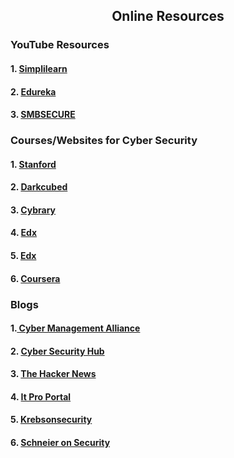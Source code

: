 <h2 align="center">Online Resources</h2>
<h3>YouTube Resources </h3>
<h4>1.  <a href="https://www.youtube.com/watch?v=oZfDp3SvrOY"> Simplilearn</a></h4>
<h4>2.  <a href="https://www.youtube.com/watch?v=nzZkKoREEGo&list=PL9ooVrP1hQOGPQVeapGsJCktzIO4DtI4_"> Edureka</a></h4>
<h4>3.  <a href="https://www.youtube.com/watch?v=b2XCUEq385w&list=PLbqGQ5B2op8QfvAfHSpw5jn_Nv22JQuM-"> SMBSECURE</a></h4>
<h3>Courses/Websites for Cyber Security </h3>
<h4>1. <a href="https://online.stanford.edu/professional-education/cybersecurity"> Stanford</a></h4>
<h4>2. <a href="https://darkcubed.com/cybersecurity-frameworks"> Darkcubed</a></h4>
<h4>3. <a href="https://www.cybrary.it/course/introduction-to-it-and-cybersecurity/"> Cybrary</a></h4>
<h4>4. <a href="https://www.edx.org/course/cyber-security-basics-a-hands-on-approach"> Edx</a></h4>
<h4>5. <a href="https://www.edx.org/course/cybersecurity-fundamentals"> Edx</a></h4>
<h4>6. <a href="https://www.coursera.org/learn/introduction-cybersecurity-cyber-attacks"> Coursera</a></h4>

<h3>Blogs</h3>
<h4>1.<a href="https://www.cm-alliance.com/cybersecurity-blog"> Cyber Management Alliance</a></h4>
<h4>2. <a href="https://www.cshub.com/"> Cyber Security Hub</a> </h4>
<h4>3. <a href="https://thehackernews.com/"> The Hacker News</a></h4>
<h4>4. <a href="https://www.itproportal.com/"> It Pro Portal</a></h4>
<h4>5. <a href="https://krebsonsecurity.com/"> Krebsonsecurity</a></h4>
<h4>6. <a href="https://www.schneier.com/"> Schneier on Security</a></h4>

